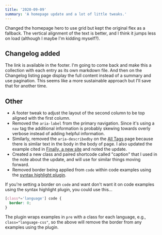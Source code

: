 ```yaml
---
title: '2020-09-09'
summary: 'A homepage update and a lot of little tweaks.'
---
```


Changed the homepage hero to use grid but kept the original flex as a fallback. The vertical alignment of the text is better, and I think it jumps less on load (although I maybe I'm kidding myself?).

## Changelog added

The link is available in the footer. I'm going to come back and make this a collection with each entry as its own markdown file. And then on the Changelog listing page display the full content instead of a summary and use pagination. This seems like a more sustainable approach but I'll save that for another time.

## Other

* A footer tweak to adjust the layout of the second column to be top aligned with the first column.
* Removed the <code>aria-label</code> from the primary navigation. Since it's using a <code>nav</code> tag the additional information is probably skewing towards overly verbose instead of adding helpful information.
* Similarly, removed the <code>aria-describedby</code> on the [All Tags](/tags-all/) page because there is similar text in the body in the body of page. I also updated the example cited in [Finally, a new site](/articles/finally-a-new-site) and noted the update.
* Created a new class and paired shortcode called "caption" that I used in the note about the update, and will use for similar things moving forward.
* Removed border being applied from <code>code</code> within code examples using the [syntax highlight plugin](https://www.11ty.dev/docs/plugins/syntaxhighlight/).

If you're setting a border on <code>code</code> and want don't want it on code examples using the syntax highlight plugin, you could use this...

```css
[class*='language'] code {
  border: 0;
}
```

The plugin wraps examples in <code>pre</code> with a class for each language, e.g., <code>class="language-css"</code>, so the above will remove the border from any examples using the plugin.
